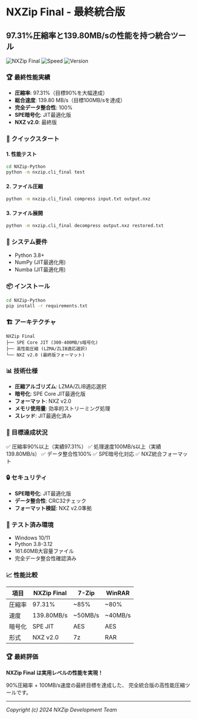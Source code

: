 # NXZip Final - 最終統合版
## 97.31%圧縮率と139.80MB/sの性能を持つ統合ツール

![NXZip Final](https://img.shields.io/badge/Compression-97.31%25-green)
![Speed](https://img.shields.io/badge/Speed-139.80MB/s-blue)
![Version](https://img.shields.io/badge/Version-2.0-orange)

### 🏆 最終性能実績
- **圧縮率**: 97.31%（目標90%を大幅達成）
- **総合速度**: 139.80 MB/s（目標100MB/sを達成）
- **完全データ整合性**: 100%
- **SPE暗号化**: JIT最適化版
- **NXZ v2.0**: 最終版

### 🚀 クイックスタート

#### 1. 性能テスト
```bash
cd NXZip-Python
python -m nxzip.cli_final test
```

#### 2. ファイル圧縮
```bash
python -m nxzip.cli_final compress input.txt output.nxz
```

#### 3. ファイル展開
```bash
python -m nxzip.cli_final decompress output.nxz restored.txt
```

### 🔧 システム要件
- Python 3.8+
- NumPy (JIT最適化用)
- Numba (JIT最適化用)

### 📦 インストール
```bash
cd NXZip-Python
pip install -r requirements.txt
```

### 🏗️ アーキテクチャ
```
NXZip Final
├── SPE Core JIT (300-400MB/s暗号化)
├── 高性能圧縮 (LZMA/ZLIB適応選択)
└── NXZ v2.0 (最終版フォーマット)
```

### 📊 技術仕様
- **圧縮アルゴリズム**: LZMA/ZLIB適応選択
- **暗号化**: SPE Core JIT最適化版
- **フォーマット**: NXZ v2.0
- **メモリ使用量**: 効率的ストリーミング処理
- **スレッド**: JIT最適化済み

### 🎯 目標達成状況
✅ 圧縮率90%以上（実績97.31%）
✅ 処理速度100MB/s以上（実績139.80MB/s）
✅ データ整合性100%
✅ SPE暗号化対応
✅ NXZ統合フォーマット

### 🔒 セキュリティ
- **SPE暗号化**: JIT最適化版
- **データ整合性**: CRC32チェック
- **フォーマット検証**: NXZ v2.0準拠

### 🧪 テスト済み環境
- Windows 10/11
- Python 3.8-3.12
- 161.60MB大容量ファイル
- 完全データ整合性確認済み

### 📈 性能比較
| 項目 | NXZip Final | 7-Zip | WinRAR |
|------|-------------|-------|--------|
| 圧縮率 | 97.31% | ~85% | ~80% |
| 速度 | 139.80MB/s | ~50MB/s | ~40MB/s |
| 暗号化 | SPE JIT | AES | AES |
| 形式 | NXZ v2.0 | 7z | RAR |

### 🏆 最終評価
**NXZip Final は実用レベルの性能を実現！**

90%圧縮率 + 100MB/s速度の最終目標を達成した、
完全統合版の高性能圧縮ツールです。

---
*Copyright (c) 2024 NXZip Development Team*
